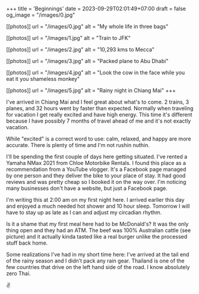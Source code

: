 +++
title = 'Beginnings'
date = 2023-09-29T02:01:49+07:00
draft = false
og_image = "/images/0.jpg"

[[photos]]
  url = "/images/0.jpg"
  alt = "My whole life in three bags"

[[photos]]
  url = "/images/1.jpg"
  alt = "Train to JFK"

[[photos]]
  url = "/images/2.jpg"
  alt = "10,293 kms to Mecca"

[[photos]]
  url = "/images/3.jpg"
  alt = "Packed plane to Abu Dhabi"

[[photos]]
  url = "/images/4.jpg"
  alt = "Look the cow in the face while you eat it you shameless monkey"

[[photos]]
  url = "/images/5.jpg"
  alt = "Rainy night in Chiang Mai"
+++

I've arrived in Chiang Mai and I feel great about what's to come. 2 trains, 3 planes, and 32 hours went by faster than expected. Normally when traveling for vacation I get really excited and have high energy. This time it's different because I have possibly 7 months of travel ahead of me and it's not exactly vacation.

While "excited" is a correct word to use: calm, relaxed, and happy are more accurate. There is plenty of time and I'm not rushin nuthin.

I'll be spending the first couple of days here getting situated. I've rented a Yamaha NMax 2021 from Chloe Motorbike Rentals. I found this place as a recommendation from a YouTube vlogger. It's a Facebook page managed by one person and they deliver the bike to your place of stay. It had good reviews and was pretty cheap so I booked it on the way over. I'm noticing many businesses don't have a website, but just a Facebook page.

I'm writing this at 2:00 am on my first night here. I arrived earlier this day and enjoyed a much needed hot shower and 10 hour sleep. Tomorrow I will have to stay up as late as I can and adjust my circadian rhythm.

Is it a shame that my first meal here had to be McDonald's? It was the only thing open and they had an ATM. The beef was 100% Australian cattle (see picture) and it actually kinda tasted like a real burger unlike the processed stuff back home.

Some realizations I've had in my short time here: I've arrived at the tail end of the rainy season and I didn’t pack any rain gear. Thailand is one of the few countries that drive on the left hand side of the road. I know absolutely zero Thai.

✌️
